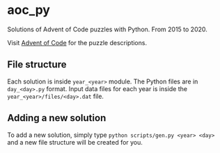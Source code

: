 # aoc_py

Solutions of Advent of Code puzzles with Python. From 2015 to 2020.

Visit [Advent of Code](http://adventofcode.com) for the puzzle descriptions.

## File structure

Each solution is inside `year_<year>` module. The Python files are in `day_<day>.py` format. Input data files for each
year is inside the `year_<year>/files/<day>.dat` file.


## Adding a new solution

To add a new solution, simply type `python scripts/gen.py <year> <day>` and a new file structure will be created for you.
